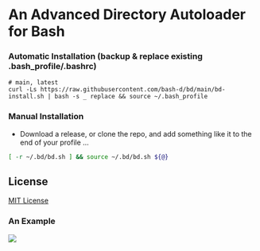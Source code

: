 # An Advanced Directory Autoloader for Bash

### Automatic Installation (backup & replace existing .bash_profile/.bashrc)

```
# main, latest
curl -Ls https://raw.githubusercontent.com/bash-d/bd/main/bd-install.sh | bash -s _ replace && source ~/.bash_profile
```

### Manual Installation

* Download a release, or clone the repo, and add something like it to the end of your profile ...
```sh
[ -r ~/.bd/bd.sh ] && source ~/.bd/bd.sh ${@}
```

## License

[MIT License](https://github.com/bash-d/bd/blob/main/LICENSE.md)

### An Example
<img src="example/bd-example.gif?raw=true">
